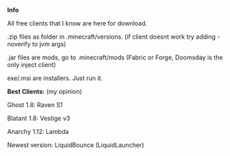 **Info**

All free clients that I know are here for download.

.zip files as folder in .minecraft/versions. (if client doesnt work try adding -noverify to jvm args)

.jar files are mods, go to .minecraft/mods (Fabric or Forge, Doomsday is the only inject client)

exe/.msi are installers. Just run it.


**Best Clients:** (my opinion)


Ghost 1.8: Raven S1

Blatant 1.8: Vestige v3

Anarchy 1.12: Lambda

Newest version: LiquidBounce (LiquidLauncher)
